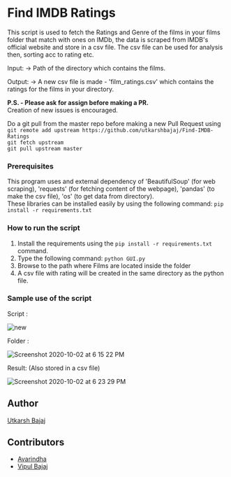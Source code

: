 # Find IMDB Ratings 
<!--Remove the below lines and add yours -->
This script is used to fetch the Ratings and Genre of the films in your films folder that match with ones on IMDb, the data is scraped from IMDB's official website and store in a csv file. The csv file can be used for analysis then, sorting acc to rating etc. 

Input: -> Path of the directory which contains the films. 

Output: -> A new csv file is made - 'film_ratings.csv' which contains the ratings for the films in your directory. 

__P.S. - Please ask for assign before making a PR.__<br>Creation of new issues is encouraged. 

Do a git pull from the master repo before making a new Pull Request using<br>
`git remote add upstream https://github.com/utkarshbajaj/Find-IMDB-Ratings` <br>
`git fetch upstream`<br>
`git pull upstream master` 

### Prerequisites
<!--Remove the below lines and add yours -->
This program uses and external dependency of 'BeautifulSoup' (for web scraping), 'requests' (for fetching content of the webpage), 'pandas' (to make the csv file), 'os' (to get data from directory). <br>
These libraries can be installed easily by using the following command: `pip install -r requirements.txt`

### How to run the script
<!--Remove the below lines and add yours -->
1. Install the requirements using the `pip install -r requirements.txt` command. <br>
2. Type the following command: `python GUI.py` <br>
3. Browse to the path where Films are located inside the folder  <br>
4. A csv file with rating will be created in the same directory as the python file. <br>

### Sample use of the script
<!--Remove the below lines and add yours -->
Script :

![new](https://user-images.githubusercontent.com/44445191/94925225-7fe59280-04dc-11eb-843e-df5dd3ea07f8.gif)

Folder :

![Screenshot 2020-10-02 at 6 15 22 PM](https://user-images.githubusercontent.com/44445191/94925320-a4da0580-04dc-11eb-85e8-b27962d51d97.png)

Result: (Also stored in a csv file)

![Screenshot 2020-10-02 at 6 23 29 PM](https://user-images.githubusercontent.com/44445191/94925387-c2a76a80-04dc-11eb-9ee6-893880c53362.png)


## Author
<a href="https://github.com/utkarshbajaj"> Utkarsh Bajaj </a>

## Contributors 
<ul> 
  <li> <a href ="https://github.com/Aravindha1234u"> Avarindha </a> </li>
  <li> <a href = "https://github.com/Vipul-Bajaj"> Vipul Bajaj </a> </li>
</ul>


